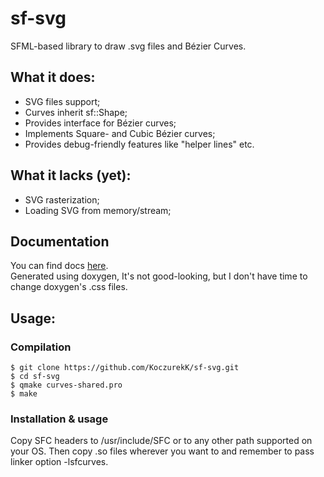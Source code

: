 # sf-svg
SFML-based library to draw .svg files and Bézier Curves.

## What it does:
- SVG files support;
- Curves inherit sf::Shape;
- Provides interface for Bézier curves;
- Implements Square- and Cubic Bézier curves;
- Provides debug-friendly features like "helper lines" etc.

## What it lacks (yet):
- SVG rasterization;
- Loading SVG from memory/stream;

## Documentation
You can find docs [here](https://koczurekk.github.io/sf-svg/).<br />
Generated using doxygen, It's not good-looking, but I don't have time to change doxygen's .css files.

## Usage:
### Compilation
```
$ git clone https://github.com/KoczurekK/sf-svg.git
$ cd sf-svg
$ qmake curves-shared.pro
$ make
```
### Installation & usage
Copy SFC headers to /usr/include/SFC or to any other path supported on your OS. Then copy .so files wherever you want to and remember to pass linker option -lsfcurves.

